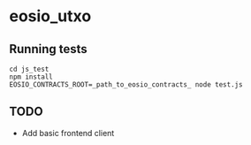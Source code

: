 # eosio_utxo

## Running tests
```
cd js_test
npm install
EOSIO_CONTRACTS_ROOT=_path_to_eosio_contracts_ node test.js
```

## TODO
* Add basic frontend client
